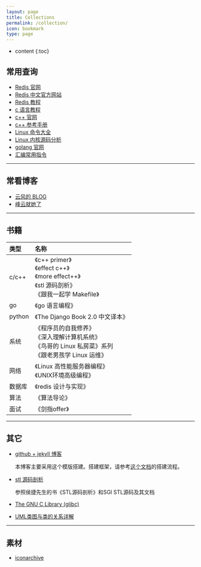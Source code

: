 ```yaml
---
layout: page
title: Collections
permalink: /collection/
icon: bookmark
type: page
---
```


* content
{:toc}

## 常用查询

* [Redis 官网](https://redis.io/)
* [Redis 中文官方网站](http://www.redis.cn/)
* [Redis 教程](https://www.runoob.com/redis/redis-tutorial.html)
* [c 语言教程](https://www.runoob.com/cprogramming/c-tutorial.html)
* [c++ 官网](http://www.cplusplus.com/)
* [c++ 参考手册](https://zh.cppreference.com/)
* [Linux 命令大全](https://www.runoob.com/linux/linux-command-manual.html)
* [Linux 内核源码分析](https://www.cnblogs.com/tolimit/default.html?page=1)
* [golang 官网](https://golang.google.cn/)
* [汇编常用指令](https://blog.csdn.net/qq_36982160/article/details/82950848)

---

## 常看博客

* [云风的 BLOG](https://blog.codingnow.com/)
* [峰云就她了](http://xiaorui.cc/)

---

## 书籍

| 类型   | 名称                                                                                                          |
| :----- | :------------------------------------------------------------------------------------------------------------ |
| c/c++  | 《c++ primer》 <br/>《effect c++》 <br/>《more effect++》<br/>《stl 源码剖析》<br/>《跟我一起学 Makefile》    |
| go     | 《go 语言编程》                                                                                               |
| python | 《The Django Book 2.0 中文译本》                                                                              |
| 系统   | 《程序员的自我修养》<br/>《深入理解计算机系统》<br/>《鸟哥的 Linux 私房菜》系列<br/>《跟老男孩学 Linux 运维》 |
| 网络   | 《Linux 高性能服务器编程》<br/>《UNIX环境高级编程》                                                           |
| 数据库 | 《redis 设计与实现》                                                                                          |
| 算法   | 《算法导论》                                                                                                  |
| 面试   | 《剑指offer》                                                                                                 |

---

## 其它

* [github + jekyll 博客](https://github.com/Gaohaoyang/gaohaoyang.github.io)
  
  本博客主要采用这个模版搭建。搭建框架，请参考[这个文档](https://github.com/wonderseen/wonderseen.github.io)的搭建流程。

* [stl 源码剖析](https://www.kancloud.cn/digest/stl-sources/)
  
  参照侯捷先生的书《STL源码剖析》和SGI STL源码及其文档

* [The GNU C Library (glibc)](https://www.gnu.org/software/libc/)

* [UML类图与类的关系详解](http://www.uml.org.cn/oobject/201104212.asp)

---

## 素材

* [iconarchive](http://www.iconarchive.com/)

<!-- {% include comments.html %} -->

